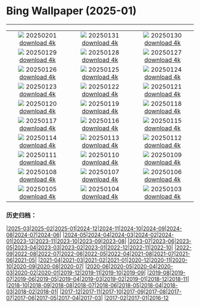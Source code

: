 # Bing Wallpaper (2025-01)
**************
| | | |
| :----: | :----: | :----: |
| ![](https://www.bing.com/th?id=OHR.FestungKonigsteinElbsandsteingebirge_ZH-CN2192655745_1920x1080.jpg) 20250201 [download 4k](https://www.bing.com/th?id=OHR.FestungKonigsteinElbsandsteingebirge_ZH-CN2192655745_UHD.jpg) | ![](https://www.bing.com/th?id=OHR.PlainsZebra_ZH-CN1989542307_1920x1080.jpg) 20250131 [download 4k](https://www.bing.com/th?id=OHR.PlainsZebra_ZH-CN1989542307_UHD.jpg) | ![](https://www.bing.com/th?id=OHR.OrdesaSpain_ZH-CN1445868068_1920x1080.jpg) 20250130 [download 4k](https://www.bing.com/th?id=OHR.OrdesaSpain_ZH-CN1445868068_UHD.jpg) |
| ![](https://www.bing.com/th?id=OHR.SpringFestival25Y_ZH-CN6133182159_1920x1080.jpg) 20250129 [download 4k](https://www.bing.com/th?id=OHR.SpringFestival25Y_ZH-CN6133182159_UHD.jpg) | ![](https://www.bing.com/th?id=OHR.LunarNewYearEve25Y_ZH-CN6059625695_1920x1080.jpg) 20250128 [download 4k](https://www.bing.com/th?id=OHR.LunarNewYearEve25Y_ZH-CN6059625695_UHD.jpg) | ![](https://www.bing.com/th?id=OHR.CanyonSnow_ZH-CN3910130781_1920x1080.jpg) 20250127 [download 4k](https://www.bing.com/th?id=OHR.CanyonSnow_ZH-CN3910130781_UHD.jpg) |
| ![](https://www.bing.com/th?id=OHR.FrostedBeech_ZH-CN2845716018_1920x1080.jpg) 20250126 [download 4k](https://www.bing.com/th?id=OHR.FrostedBeech_ZH-CN2845716018_UHD.jpg) | ![](https://www.bing.com/th?id=OHR.PortoSunset_ZH-CN2388246668_1920x1080.jpg) 20250125 [download 4k](https://www.bing.com/th?id=OHR.PortoSunset_ZH-CN2388246668_UHD.jpg) | ![](https://www.bing.com/th?id=OHR.IcelandGeyser_ZH-CN2136665867_1920x1080.jpg) 20250124 [download 4k](https://www.bing.com/th?id=OHR.IcelandGeyser_ZH-CN2136665867_UHD.jpg) |
| ![](https://www.bing.com/th?id=OHR.DeerValley_ZH-CN6029262704_1920x1080.jpg) 20250123 [download 4k](https://www.bing.com/th?id=OHR.DeerValley_ZH-CN6029262704_UHD.jpg) | ![](https://www.bing.com/th?id=OHR.PetraMonastery_ZH-CN5091189333_1920x1080.jpg) 20250122 [download 4k](https://www.bing.com/th?id=OHR.PetraMonastery_ZH-CN5091189333_UHD.jpg) | ![](https://www.bing.com/th?id=OHR.NapoliPizza_ZH-CN4698906448_1920x1080.jpg) 20250121 [download 4k](https://www.bing.com/th?id=OHR.NapoliPizza_ZH-CN4698906448_UHD.jpg) |
| ![](https://www.bing.com/th?id=OHR.DutchSquirrel_ZH-CN3896893818_1920x1080.jpg) 20250120 [download 4k](https://www.bing.com/th?id=OHR.DutchSquirrel_ZH-CN3896893818_UHD.jpg) | ![](https://www.bing.com/th?id=OHR.NeptunesGrotto_ZH-CN3092540170_1920x1080.jpg) 20250119 [download 4k](https://www.bing.com/th?id=OHR.NeptunesGrotto_ZH-CN3092540170_UHD.jpg) | ![](https://www.bing.com/th?id=OHR.WhiteSandsNP_ZH-CN2517618394_1920x1080.jpg) 20250118 [download 4k](https://www.bing.com/th?id=OHR.WhiteSandsNP_ZH-CN2517618394_UHD.jpg) |
| ![](https://www.bing.com/th?id=OHR.PelicanPortrait_ZH-CN1928504597_1920x1080.jpg) 20250117 [download 4k](https://www.bing.com/th?id=OHR.PelicanPortrait_ZH-CN1928504597_UHD.jpg) | ![](https://www.bing.com/th?id=OHR.PinnaclesPeaks_ZH-CN1603877182_1920x1080.jpg) 20250116 [download 4k](https://www.bing.com/th?id=OHR.PinnaclesPeaks_ZH-CN1603877182_UHD.jpg) | ![](https://www.bing.com/th?id=OHR.PointeDiable_ZH-CN0610493136_1920x1080.jpg) 20250115 [download 4k](https://www.bing.com/th?id=OHR.PointeDiable_ZH-CN0610493136_UHD.jpg) |
| ![](https://www.bing.com/th?id=OHR.CadizSpain_ZH-CN0032172399_1920x1080.jpg) 20250114 [download 4k](https://www.bing.com/th?id=OHR.CadizSpain_ZH-CN0032172399_UHD.jpg) | ![](https://www.bing.com/th?id=OHR.CoastalWales_ZH-CN9113929287_1920x1080.jpg) 20250113 [download 4k](https://www.bing.com/th?id=OHR.CoastalWales_ZH-CN9113929287_UHD.jpg) | ![](https://www.bing.com/th?id=OHR.CrescentTail_ZH-CN8283248964_1920x1080.jpg) 20250112 [download 4k](https://www.bing.com/th?id=OHR.CrescentTail_ZH-CN8283248964_UHD.jpg) |
| ![](https://www.bing.com/th?id=OHR.MeknesMorocco_ZH-CN7953910585_1920x1080.jpg) 20250111 [download 4k](https://www.bing.com/th?id=OHR.MeknesMorocco_ZH-CN7953910585_UHD.jpg) | ![](https://www.bing.com/th?id=OHR.BubbleLake_ZH-CN7146244555_1920x1080.jpg) 20250110 [download 4k](https://www.bing.com/th?id=OHR.BubbleLake_ZH-CN7146244555_UHD.jpg) | ![](https://www.bing.com/th?id=OHR.NamibiaDunes_ZH-CN5102483490_1920x1080.jpg) 20250109 [download 4k](https://www.bing.com/th?id=OHR.NamibiaDunes_ZH-CN5102483490_UHD.jpg) |
| ![](https://www.bing.com/th?id=OHR.GreatWallStairs_ZH-CN4045949792_1920x1080.jpg) 20250108 [download 4k](https://www.bing.com/th?id=OHR.GreatWallStairs_ZH-CN4045949792_UHD.jpg) | ![](https://www.bing.com/th?id=OHR.BouldersNZ_ZH-CN6750253580_1920x1080.jpg) 20250107 [download 4k](https://www.bing.com/th?id=OHR.BouldersNZ_ZH-CN6750253580_UHD.jpg) | ![](https://www.bing.com/th?id=OHR.RavennaBasilica_ZH-CN1406474730_1920x1080.jpg) 20250106 [download 4k](https://www.bing.com/th?id=OHR.RavennaBasilica_ZH-CN1406474730_UHD.jpg) |
| ![](https://www.bing.com/th?id=OHR.PlumParakeet_ZH-CN0311942558_1920x1080.jpg) 20250105 [download 4k](https://www.bing.com/th?id=OHR.PlumParakeet_ZH-CN0311942558_UHD.jpg) | ![](https://www.bing.com/th?id=OHR.VietnamFalls_ZH-CN9659529108_1920x1080.jpg) 20250104 [download 4k](https://www.bing.com/th?id=OHR.VietnamFalls_ZH-CN9659529108_UHD.jpg) | ![](https://www.bing.com/th?id=OHR.TolkienOxford_ZH-CN6331694590_1920x1080.jpg) 20250103 [download 4k](https://www.bing.com/th?id=OHR.TolkienOxford_ZH-CN6331694590_UHD.jpg) |

### 历史归档：

|[2025-03](/../2025-03/2025-03.md)|[2025-02](/../2025-02/2025-02.md)|[2025-01](/2025-01.md)|[2024-12](/../2024-12/2024-12.md)|[2024-11](/../2024-11/2024-11.md)|[2024-10](/../2024-10/2024-10.md)|[2024-09](/../2024-09/2024-09.md)|[2024-08](/../2024-08/2024-08.md)|[2024-07](/../2024-07/2024-07.md)|[2024-06](/../2024-06/2024-06.md)|
|[2024-05](/../2024-05/2024-05.md)|[2024-04](/../2024-04/2024-04.md)|[2024-03](/../2024-03/2024-03.md)|[2024-02](/../2024-02/2024-02.md)|[2024-01](/../2024-01/2024-01.md)|[2023-12](/../2023-12/2023-12.md)|[2023-11](/../2023-11/2023-11.md)|[2023-10](/../2023-10/2023-10.md)|[2023-09](/../2023-09/2023-09.md)|[2023-08](/../2023-08/2023-08.md)|
|[2023-07](/../2023-07/2023-07.md)|[2023-06](/../2023-06/2023-06.md)|[2023-05](/../2023-05/2023-05.md)|[2023-04](/../2023-04/2023-04.md)|[2023-03](/../2023-03/2023-03.md)|[2023-02](/../2023-02/2023-02.md)|[2023-01](/../2023-01/2023-01.md)|[2022-12](/../2022-12/2022-12.md)|[2022-11](/../2022-11/2022-11.md)|[2022-10](/../2022-10/2022-10.md)|
|[2022-09](/../2022-09/2022-09.md)|[2022-08](/../2022-08/2022-08.md)|[2022-07](/../2022-07/2022-07.md)|[2022-06](/../2022-06/2022-06.md)|[2022-05](/../2022-05/2022-05.md)|[2022-04](/../2022-04/2022-04.md)|[2021-08](/../2021-08/2021-08.md)|[2021-07](/../2021-07/2021-07.md)|[2021-06](/../2021-06/2021-06.md)|[2021-05](/../2021-05/2021-05.md)|
|[2021-04](/../2021-04/2021-04.md)|[2021-03](/../2021-03/2021-03.md)|[2021-02](/../2021-02/2021-02.md)|[2021-01](/../2021-01/2021-01.md)|[2020-12](/../2020-12/2020-12.md)|[2020-11](/../2020-11/2020-11.md)|[2020-10](/../2020-10/2020-10.md)|[2020-09](/../2020-09/2020-09.md)|[2020-08](/../2020-08/2020-08.md)|[2020-07](/../2020-07/2020-07.md)|
|[2020-06](/../2020-06/2020-06.md)|[2020-05](/../2020-05/2020-05.md)|[2020-04](/../2020-04/2020-04.md)|[2020-03](/../2020-03/2020-03.md)|[2020-02](/../2020-02/2020-02.md)|[2020-01](/../2020-01/2020-01.md)|[2019-12](/../2019-12/2019-12.md)|[2019-11](/../2019-11/2019-11.md)|[2019-10](/../2019-10/2019-10.md)|[2019-09](/../2019-09/2019-09.md)|
|[2019-08](/../2019-08/2019-08.md)|[2019-07](/../2019-07/2019-07.md)|[2019-06](/../2019-06/2019-06.md)|[2019-05](/../2019-05/2019-05.md)|[2019-04](/../2019-04/2019-04.md)|[2019-03](/../2019-03/2019-03.md)|[2019-02](/../2019-02/2019-02.md)|[2019-01](/../2019-01/2019-01.md)|[2018-12](/../2018-12/2018-12.md)|[2018-11](/../2018-11/2018-11.md)|
|[2018-10](/../2018-10/2018-10.md)|[2018-09](/../2018-09/2018-09.md)|[2018-08](/../2018-08/2018-08.md)|[2018-07](/../2018-07/2018-07.md)|[2018-06](/../2018-06/2018-06.md)|[2018-05](/../2018-05/2018-05.md)|[2018-04](/../2018-04/2018-04.md)|[2018-03](/../2018-03/2018-03.md)|[2018-02](/../2018-02/2018-02.md)|[2018-01](/../2018-01/2018-01.md)|
|[2017-12](/../2017-12/2017-12.md)|[2017-11](/../2017-11/2017-11.md)|[2017-10](/../2017-10/2017-10.md)|[2017-09](/../2017-09/2017-09.md)|[2017-08](/../2017-08/2017-08.md)|[2017-07](/../2017-07/2017-07.md)|[2017-06](/../2017-06/2017-06.md)|[2017-05](/../2017-05/2017-05.md)|[2017-04](/../2017-04/2017-04.md)|[2017-03](/../2017-03/2017-03.md)|
|[2017-02](/../2017-02/2017-02.md)|[2017-01](/../2017-01/2017-01.md)|[2016-12](/../2016-12/2016-12.md)